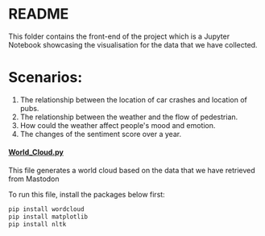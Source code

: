 # README

This folder contains the front-end of the project which is a Jupyter Notebook showcasing the visualisation for the data that we have collected.

# Scenarios:
1. The relationship between the location of car crashes and location of pubs.
2. The relationship between the weather and the flow of pedestrian.
3. How could the weather affect people's mood and emotion.
4. The changes of the sentiment score over a year.


#### [World_Cloud.py](./World_Cloud.py)
This file generates a world cloud based on the data that we have retrieved from Mastodon

To run this file, install the packages below first:
```bash
pip install wordcloud
pip install matplotlib
pip install nltk
```







